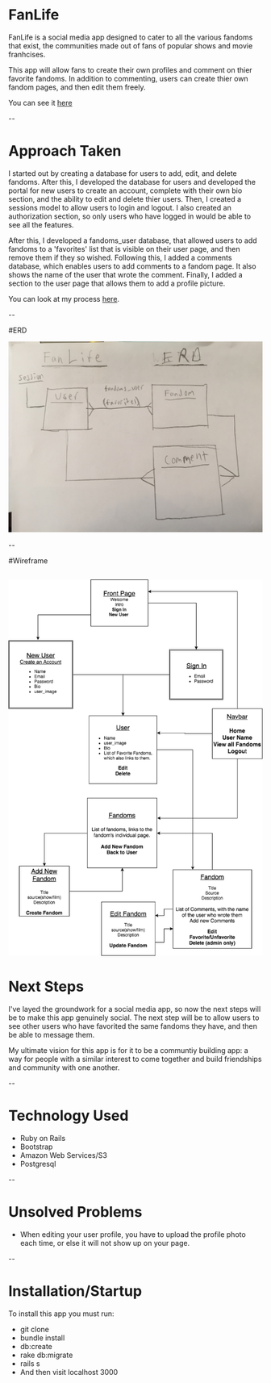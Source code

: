 # FanLife

FanLife is a social media app designed to cater to all the various fandoms that exist, the communities made out of fans of popular shows and movie franhcises.

This app will allow fans to create their own profiles and comment on thier favorite fandoms. In addition to commenting, users can create thier own fandom pages, and then edit them freely.

You can see it [here](https://dry-cliffs-56058.herokuapp.com/)

--
# Approach Taken

I started out by creating a database for users to add, edit, and delete fandoms. After this, I developed the database for users and developed the portal for new users to create an account, complete with their own bio section, and the ability to edit and delete thier users. Then, I created a sessions model to allow users to login and logout. I also created an authorization section, so only users who have logged in would be able to see all the features.

After this, I developed a fandoms_user database, that allowed users to add fandoms to a 'favorites' list that is visible on their user page, and then remove them if they so wished. Following this, I added a comments database, which enables users to add comments to a fandom page. It also shows the name of the user that wrote the comment. Finally, I added a section to the user page that allows them to add a profile picture.

You can look at my process [here](https://trello.com/b/pERwJFnw/project-2).

--

#ERD

![erd](app/assets/images/ERD.jpg)


--

#Wireframe

![wireframe](app/assets/images/FanLife_Wireframe_(1).png)
--

# Next Steps
I've layed the groundwork for a social media app, so now the next steps will be to make this app genuinely  social. The next step will be to allow users to see other users who have favorited the same fandoms they have, and then be able to message them.

My ultimate vision for this app is for it to be a communtiy building app: a way for people with a similar interest to come together and build friendships and community with one another.

--
# Technology Used

* Ruby on Rails
* Bootstrap
* Amazon Web Services/S3
* Postgresql

--
# Unsolved Problems

* When editing your user profile, you have to upload the profile photo each time, or else it will not show up on your page.

--

# Installation/Startup
To install this app you must run:

* git clone
* bundle install
* db:create
* rake db:migrate
* rails s
* And then visit localhost 3000
